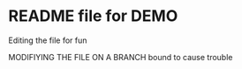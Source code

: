 # README file for DEMO
Editing the file for fun

MODIFIYING THE FILE ON A BRANCH
bound to cause trouble